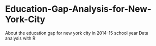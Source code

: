 # Education-Gap-Analysis-for-New-York-City
About the education gap for new york city in 2014-15 school year
Data analysis with R
